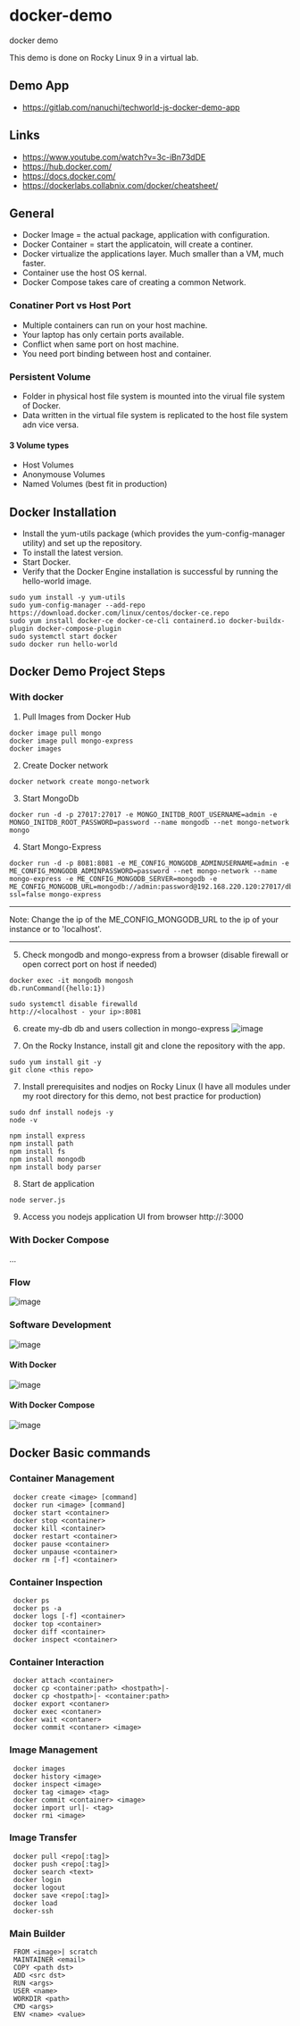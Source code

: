 # docker-demo
docker demo

This demo is done on Rocky Linux 9 in a virtual lab.

## Demo App
- https://gitlab.com/nanuchi/techworld-js-docker-demo-app

## Links
- https://www.youtube.com/watch?v=3c-iBn73dDE
- https://hub.docker.com/
- https://docs.docker.com/
- https://dockerlabs.collabnix.com/docker/cheatsheet/

## General
* Docker Image = the actual package, application with configuration.
* Docker Container = start the applicatoin, will create a continer.
* Docker virtualize the applications layer. Much smaller than a VM, much faster.
* Container use the host OS kernal.
* Docker Compose takes care of creating a common Network.

### Conatiner Port vs Host Port
* Multiple containers can run on your host machine.
* Your laptop has only certain ports available.
* Conflict when same port on host machine.
* You need port binding between host and container.

### Persistent Volume
* Folder in physical host file system is mounted into the virual file system of Docker.
* Data written in the virtual file system is replicated to the host file system adn vice versa.

#### 3 Volume types
* Host Volumes
* Anonymouse Volumes
* Named Volumes (best fit in production)

## Docker Installation
* Install the yum-utils package (which provides the yum-config-manager utility) and set up the repository.
* To install the latest version.
* Start Docker.
* Verify that the Docker Engine installation is successful by running the hello-world image.
 ~~~
sudo yum install -y yum-utils
sudo yum-config-manager --add-repo https://download.docker.com/linux/centos/docker-ce.repo
sudo yum install docker-ce docker-ce-cli containerd.io docker-buildx-plugin docker-compose-plugin
sudo systemctl start docker
sudo docker run hello-world
~~~
## Docker Demo Project Steps
### With docker
1. Pull Images from Docker Hub
~~~
docker image pull mongo
docker image pull mongo-express
docker images
~~~
2. Create Docker network
~~~
docker network create mongo-network
~~~
3. Start MongoDb
~~~
docker run -d -p 27017:27017 -e MONGO_INITDB_ROOT_USERNAME=admin -e MONGO_INITDB_ROOT_PASSWORD=password --name mongodb --net mongo-network mongo
~~~  
4. Start Mongo-Express
~~~ 
docker run -d -p 8081:8081 -e ME_CONFIG_MONGODB_ADMINUSERNAME=admin -e ME_CONFIG_MONGODB_ADMINPASSWORD=password --net mongo-network --name mongo-express -e ME_CONFIG_MONGODB_SERVER=mongodb -e ME_CONFIG_MONGODB_URL=mongodb://admin:password@192.168.220.120:27017/db?ssl=false mongo-express  
~~~
*** 
Note: Change the ip of the ME_CONFIG_MONGODB_URL to the ip of your instance or to 'localhost'.
***
5. Check mongodb and mongo-express from a browser (disable firewall or open correct port on host if needed)
~~~  
docker exec -it mongodb mongosh
db.runCommand({hello:1})

sudo systemctl disable firewalld
http://<localhost - your ip>:8081
~~~
6. create my-db db and users collection in mongo-express
![image](https://github.com/DeadlyMouse113/docker-demo/assets/121127124/68843ce0-9c31-4731-aa3d-b88c58a333de)

7. On the Rocky Instance, install git and clone the repository with the app.
~~~
sudo yum install git -y
git clone <this repo>
~~~
7. Install prerequisites and nodjes on Rocky Linux
(I have all modules under my root directory for this demo, not best practice for production)
~~~
sudo dnf install nodejs -y
node -v

npm install express
npm install path
npm install fs
npm install mongodb
npm install body parser
~~~
8. Start de application
~~~
node server.js
~~~
9. Access you nodejs application UI from browser
http://<localhost>:3000

### With Docker Compose
...





### Flow
![image](https://github.com/DeadlyMouse113/docker-demo/assets/121127124/0bf831ea-670c-4ff0-a4b4-def84eb8d1f1)
### Software Development
![image](https://github.com/DeadlyMouse113/docker-demo/assets/121127124/3809ab43-d5eb-4e76-b52e-641430144137)
#### With Docker
![image](https://github.com/DeadlyMouse113/docker-demo/assets/121127124/2eee0ff1-eaed-461f-b4f1-fa698fcc55f8)
#### With Docker Compose
![image](https://github.com/DeadlyMouse113/docker-demo/assets/121127124/3afdff04-d7e1-4ec4-93cd-6a0378921e2f)

## Docker Basic commands
### Container Management
~~~
 docker create <image> [command]
 docker run <image> [command]
 docker start <container>
 docker stop <container>
 docker kill <container>
 docker restart <container>
 docker pause <container>
 docker unpause <container>
 docker rm [-f] <container>
~~~
### Container Inspection
~~~
 docker ps
 docker ps -a
 docker logs [-f] <container>
 docker top <container>
 docker diff <container>
 docker inspect <container>
~~~
### Container Interaction
~~~
 docker attach <container>
 docker cp <container:path> <hostpath>|-
 docker cp <hostpath>|- <container:path>
 docker export <contaner>
 docker exec <contaner>
 docker wait <contaner>
 docker commit <contaner> <image>
~~~
### Image Management
~~~
 docker images
 docker history <image>
 docker inspect <image>
 docker tag <image> <tag>
 docker commit <container> <image>
 docker import url|- <tag>
 docker rmi <image>
~~~
### Image Transfer
~~~
 docker pull <repo[:tag]>
 docker push <repo[:tag]>
 docker search <text>
 docker login
 docker logout
 docker save <repo[:tag]>
 docker load
 docker-ssh
~~~
### Main Builder
~~~
 FROM <image>| scratch
 MAINTAINER <email>
 COPY <path dst>
 ADD <src dst>
 RUN <args>
 USER <name>
 WORKDIR <path>
 CMD <args>
 ENV <name> <value>
~~~




